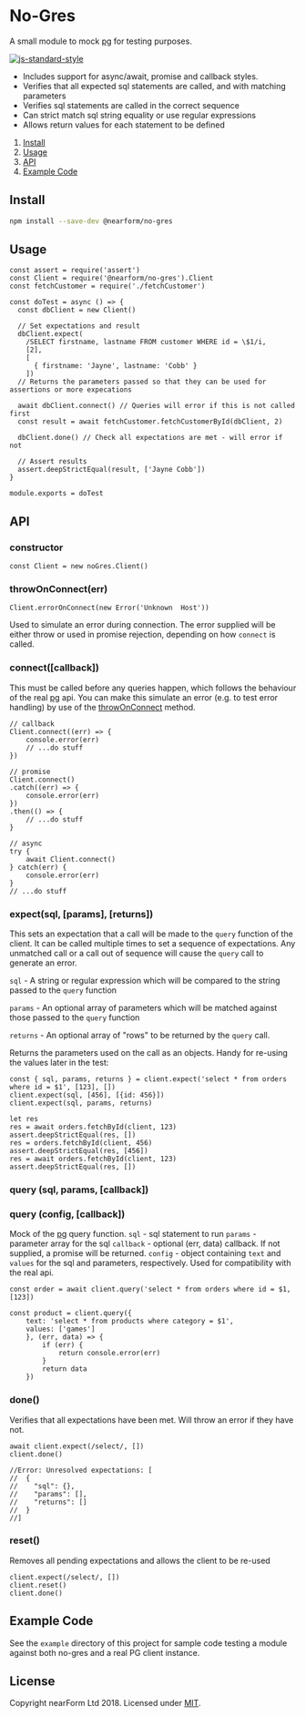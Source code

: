 # No-Gres

A small module to mock [pg](https://www.npmjs.com/package/pg) for testing purposes.

[![js-standard-style][1]][2]

* Includes support for async/await, promise and callback styles.
* Verifies that all expected sql statements are called, and with matching parameters
* Verifies sql statements are called in the correct sequence
* Can strict match sql string equality or use regular expressions
* Allows return values for each statement to be defined

1. [Install](#install)
2. [Usage](#usage)
3. [API](#API)
4. [Example Code](#Example-Code)


## Install

```sh
npm install --save-dev @nearform/no-gres
```
## Usage
```
const assert = require('assert')
const Client = require('@nearform/no-gres').Client
const fetchCustomer = require('./fetchCustomer')

const doTest = async () => {
  const dbClient = new Client()

  // Set expectations and result
  dbClient.expect(
    /SELECT firstname, lastname FROM customer WHERE id = \$1/i,
    [2],
    [
      { firstname: 'Jayne', lastname: 'Cobb' }
    ])
  // Returns the parameters passed so that they can be used for assertions or more expecations

  await dbClient.connect() // Queries will error if this is not called first
  const result = await fetchCustomer.fetchCustomerById(dbClient, 2)

  dbClient.done() // Check all expectations are met - will error if not

  // Assert results
  assert.deepStrictEqual(result, ['Jayne Cobb'])
}

module.exports = doTest
```

## API
### constructor
```
const Client = new noGres.Client()
```

### throwOnConnect(err)
```
Client.errorOnConnect(new Error('Unknown  Host'))
```
Used to simulate an error during connection.  The error supplied will be either throw or used in promise rejection, depending on how `connect` is called.

### connect([callback])
This must be called before any queries happen, which follows the behaviour of the real [pg](https://www.npmjs.com/package/pg) api.  You can make this simulate an error (e.g. to test error handling) by use of the [throwOnConnect](#throwOnConnect(err)) method.
```
// callback
Client.connect((err) => {
    console.error(err)
    // ...do stuff
})

// promise
Client.connect()
.catch((err) => {
    console.error(err)
})
.then(() => {
    // ...do stuff
}

// async
try {
    await Client.connect()
} catch(err) {
    console.error(err)
}
// ...do stuff

```

### expect(sql, [params], [returns])
This sets an expectation that a call will be made to the `query` function of the client.  It can be called multiple times to set a sequence of expectations.  Any unmatched call or a call out of sequence will cause the `query` call to generate an error.

`sql` - A string or regular expression which will be compared to the string passed to the `query` function

`params` - An optional array of parameters which will be matched against those passed to the
`query` function

`returns` - An optional array of "rows" to be returned by the `query` call.

Returns the parameters used on the call as an objects.  Handy for re-using the values later in the test:
```
const { sql, params, returns } = client.expect('select * from orders where id = $1', [123], [])
client.expect(sql, [456], [{id: 456}])
client.expect(sql, params, returns)

let res
res = await orders.fetchById(client, 123)
assert.deepStrictEqual(res, [])
res = orders.fetchById(client, 456)
assert.deepStrictEqual(res, [456])
res = await orders.fetchById(client, 123)
assert.deepStrictEqual(res, [])

```

### query (sql, params, [callback])
### query (config, [callback])
Mock of the [pg](https://www.npmjs.com/package/pg) query function.
`sql` - sql statement to run
`params` - parameter array for the sql
`callback` - optional (err, data) callback.  If not supplied, a promise will be returned.
`config` - object containing `text` and `values` for the sql and parameters, respectively.  Used for compatibility with the real api.
```
const order = await client.query('select * from orders where id = $1, [123])

const product = client.query({
    text: 'select * from products where category = $1',
    values: ['games']
    }, (err, data) => {
        if (err) {
            return console.error(err)
        }
        return data
    })
```

### done()
Verifies that all expectations have been met.  Will throw an error if they have not.
```
await client.expect(/select/, [])
client.done()

//Error: Unresolved expectations: [
//  {
//    "sql": {},
//    "params": [],
//    "returns": []
//  }
//]

```

### reset()
Removes all pending expectations and allows the client to be re-used
```
client.expect(/select/, [])
client.reset()
client.done()
```

## Example Code
See the `example` directory of this project for sample code testing a module against both no-gres and a real PG client instance.

## License

Copyright nearForm Ltd 2018. Licensed under [MIT][license].

[1]: https://img.shields.io/badge/code%20style-standard-brightgreen.svg?style=flat-square
[2]: https://github.com/feross/standard
[license]: ./LICENSE